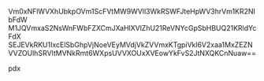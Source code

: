 Vm0xNFlWVXhUbkpOVm1ScFVtMW9WVll3WkRSWFJteHpWV3hrVm1KR2NIbFdW
M1JQVmxaS2NsWnFWbFZXCmJXaHlXVlZhU21ReVNYcGpSbHBUQ21KRldYcFdX
SEJEVkRKU1IxcElSbGhpVjNoeVEyMVdjVkZVVmxKTgpiVkl6V2xaa1MxZEZN
VVZOUlhSRVltMVNkRmt6WXpsUVVXOUxXVEowYkFvS2JtNXQKCnNuaw==

pdx